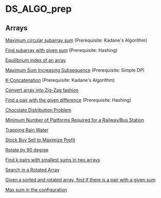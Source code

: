 # DS_ALGO_prep

## Arrays
<a href="https://practice.geeksforgeeks.org/problems/max-circular-subarray-sum/0">Maximum circular subarray sum</a> (Prerequisite: Kadane's Algorithm)

<a href="https://practice.geeksforgeeks.org/problems/subarray-with-given-sum/0">Find subarray with given sum</a> (Prerequisite: Hashing) 

<a href="https://practice.geeksforgeeks.org/problems/equilibrium-point/0">Equilibrium index of an array</a>

<a href="https://practice.geeksforgeeks.org/problems/maximum-sum-increasing-subsequence/0">Maximum Sum Increasing Subsequence</a> (Prerequisite: Simple DP)

<a href="https://www.codechef.com/problems/KCON">K-Concatenation</a> (Prerequisite: Kadane's Algorithm) 

<a href="https://practice.geeksforgeeks.org/problems/convert-array-into-zig-zag-fashion/0">Convert array into Zig-Zag fashion</a>

<a href="https://practice.geeksforgeeks.org/problems/find-pair-given-difference/0">Find a pair with the given difference</a> (Prerequisite: Hashing)

<a href="https://www.geeksforgeeks.org/chocolate-distribution-problem/">Chocolate Distribution Problem</a>

<a href="https://practice.geeksforgeeks.org/problems/minimum-platforms/0">Minimum Number of Platforms Required for a Railway/Bus Station</a>

<a href="https://practice.geeksforgeeks.org/problems/trapping-rain-water/0">Trapping Rain Water</a>

<a href="https://practice.geeksforgeeks.org/problems/stock-buy-and-sell/0">Stock Buy Sell to Maximize Profit</a>

<a href="https://practice.geeksforgeeks.org/problems/rotate-by-90-degree/0">Rotate by 90 degree</a>

<a href="https://www.geeksforgeeks.org/find-k-pairs-smallest-sums-two-arrays/">Find k pairs with smallest sums in two arrays</a>

<a href="https://practice.geeksforgeeks.org/problems/search-in-a-rotated-array/0">Search in a Rotated Array</a>

<a href="https://www.geeksforgeeks.org/given-a-sorted-and-rotated-array-find-if-there-is-a-pair-with-a-given-sum/">Given a sorted and rotated array, find if there is a pair with a given sum</a>

<a href="https://practice.geeksforgeeks.org/problems/max-sum-in-the-configuration/1">Max sum in the configuration</a>
